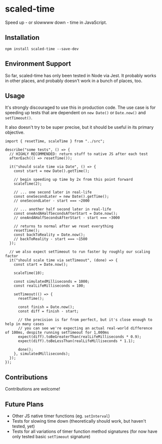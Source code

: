 # scaled-time

Speed up - or slowwww down - time in JavaScript.

## Installation

```
npm install scaled-time --save-dev
```

## Environment Support

So far, scaled-time has only been tested in Node via Jest. It probably works in other places, and probably doesn't work in a bunch of places, too.

## Usage

It's strongly discouraged to use this in production code. The use case is for speeding up tests that are dependent on `new Date()` or `Date.now()` and `setTimeout()`.

It also doesn't try to be super precise, but it should be useful in its primary objective.

```
import { resetTime, scaleTime } from "../src";

describe("some tests", () => {
  // HIGHLY RECOMMENDED: return stuff to native JS after each test
  afterEach(() => resetTime());

  it("should scale time via Date", () => {
    const start = new Date().getTime();

    // begin speeding up time by 2x from this point forward
    scaleTime(2);

    // ... one second later in real-life
    const oneSecondLater = new Date().getTime();
    // oneSecondLater - start === ~2000

    // ... another half second later in real-life
    const oneAndAHalfSecondsAfterStart = Date.now();
    // oneAndAHalfSecondsAfterStart - start === ~3000

    // returns to normal after we reset everything
    resetTime();
    const backToReality = Date.now();
    // backToReality - start === ~1500
  });

  // we also expect setTimeout to run faster by roughly our scaling factor
  it("should scale time via setTimeout", (done) => {
    const start = Date.now();

    scaleTime(10);

    const simulatedMilliseconds = 1000;
    const realLifeMilliseconds = 100;

    setTimeout(() => {
      resetTime();

      const finish = Date.now();
      const diff = finish - start;

      // the precision is far from perfect, but it's close enough to help in many cases
      // you can see we're expecting an actual real-world difference of 100ms, despite running setTimeout for 1,000ms
      expect(diff).toBeGreaterThan(realLifeMilliseconds * 0.9);
      expect(diff).toBeLessThan(realLifeMilliseconds * 1.1);

      done();
    }, simulatedMilliseconds);
  });
});
```

## Contributions
Contributions are welcome!

## Future Plans
- Other JS native timer functions (eg. `setInterval`)
- Tests for slowing time down (theoretically should work, but haven't tested, yet)
- Tests for all variations of timer function method signatures (for now have only tested basic `setTimeout` signature)
